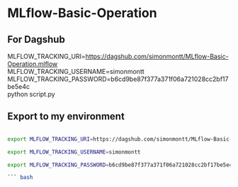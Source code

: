 # MLflow-Basic-Operation


## For Dagshub

MLFLOW_TRACKING_URI=https://dagshub.com/simonmontt/MLflow-Basic-Operation.mlflow \
MLFLOW_TRACKING_USERNAME=simonmontt \
MLFLOW_TRACKING_PASSWORD=b6cd9be87f377a371f06a721028cc2bf17be5e4c \
python script.py


## Export to my environment

``` bash 

export MLFLOW_TRACKING_URI=https://dagshub.com/simonmontt/MLflow-Basic-Operation.mlflow

export MLFLOW_TRACKING_USERNAME=simonmontt 

export MLFLOW_TRACKING_PASSWORD=b6cd9be87f377a371f06a721028cc2bf17be5e4c

``` bash